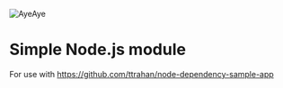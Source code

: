 ![AyeAye](https://github.com/shippableSamples/node-build-push-docker-hub/blob/master/public/resources/images/captain.png)

# Simple Node.js module
For use with https://github.com/ttrahan/node-dependency-sample-app

